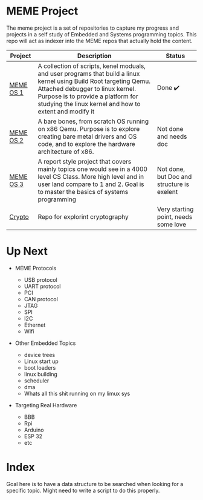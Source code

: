 # MEME Project

The meme project is a set of repositories to capture my progress and projects in a self study of Embedded and Systems programming topics. This repo will act as indexer into the MEME repos that actually hold the content.

| Project | Description | Status |
| --- | --- | --- |
| [MEME OS 1](https://github.com/tanner-johnson2718/MEME_OS) | A collection of scripts, kenel moduals, and user programs that build a linux kernel using Build Root targeting Qemu. Attached debugger to linux kernel. Purpose is to provide a platform for studying the linux kernel and how to extent and modify it | Done :heavy_check_mark: |
| [MEME OS 2](https://github.com/tanner-johnson2718/MEME_OS_2) | A bare bones, from scratch OS running on x86 Qemu. Purpose is to explore creating bare metal drivers and OS code, and to explore the hardware architecture of x86. | Not done and needs doc |
| [MEME OS 3](https://github.com/tanner-johnson2718/MEME_OS_3) | A report style project that covers mainly topics one would see in a 4000 level CS Class. More high level and in user land compare to 1 and 2. Goal is to master the basics of systems programming | Not done, but Doc and structure is exelent |
| [Crypto](https://github.com/tanner-johnson2718/Crypto) | Repo for explorint cryptography | Very starting point, needs some love |

# Up Next

* MEME Protocols
    * USB protocol 
    * UART protocol
    * PCI
    * CAN protocol
    * JTAG
    * SPI
    * I2C
    * Ethernet
    * Wifi

* Other Embedded Topics
    * device trees
    * Linux start up
    * boot loaders
    * linux building
    * scheduler
    * dma
    * Whats all this shit running on my limux sys
    
* Targeting Real Hardware
    * BBB
    * Rpi
    * Arduino
    * ESP 32
    * etc

# Index

Goal here is to have a data structure to be searched when looking for a specific topic. Might need to write a script to do this properly.
